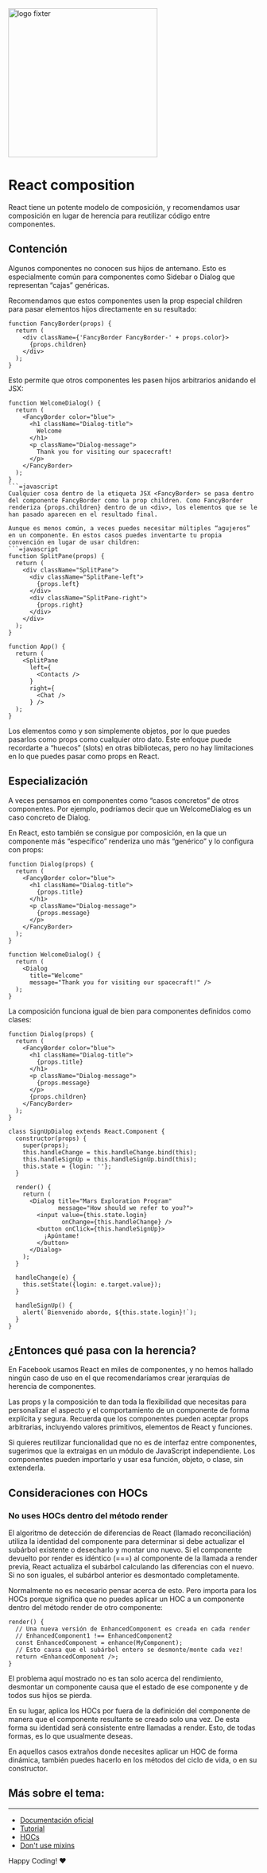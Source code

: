 <img alt="logo fixter" width="300" src="https://fixter.camp/static/media/geek_completo.7e1e87a7.png" />

# React composition
React tiene un potente modelo de composición, y recomendamos usar composición en lugar de herencia para reutilizar código entre componentes.

## Contención
Algunos componentes no conocen sus hijos de antemano. Esto es especialmente común para componentes como Sidebar o Dialog que representan “cajas” genéricas.

Recomendamos que estos componentes usen la prop especial children para pasar elementos hijos directamente en su resultado:
```=javascript
function FancyBorder(props) {
  return (
    <div className={'FancyBorder FancyBorder-' + props.color}>
      {props.children}
    </div>
  );
}
```
Esto permite que otros componentes les pasen hijos arbitrarios anidando el JSX:

```=javascript
function WelcomeDialog() {
  return (
    <FancyBorder color="blue">
      <h1 className="Dialog-title">
        Welcome
      </h1>
      <p className="Dialog-message">
        Thank you for visiting our spacecraft!
      </p>
    </FancyBorder>
  );
}
```=javascript
Cualquier cosa dentro de la etiqueta JSX <FancyBorder> se pasa dentro del componente FancyBorder como la prop children. Como FancyBorder renderiza {props.children} dentro de un <div>, los elementos que se le han pasado aparecen en el resultado final.

Aunque es menos común, a veces puedes necesitar múltiples “agujeros” en un componente. En estos casos puedes inventarte tu propia convención en lugar de usar children:
```=javascript
function SplitPane(props) {
  return (
    <div className="SplitPane">
      <div className="SplitPane-left">
        {props.left}
      </div>
      <div className="SplitPane-right">
        {props.right}
      </div>
    </div>
  );
}

function App() {
  return (
    <SplitPane
      left={
        <Contacts />
      }
      right={
        <Chat />
      } />
  );
}
```

Los elementos como <Contacts /> y <Chat /> son simplemente objetos, por lo que puedes pasarlos como props como cualquier otro dato. Este enfoque puede recordarte a “huecos” (slots) en otras bibliotecas, pero no hay limitaciones en lo que puedes pasar como props en React.

## Especialización

A veces pensamos en componentes como “casos concretos” de otros componentes. Por ejemplo, podríamos decir que un WelcomeDialog es un caso concreto de Dialog.

En React, esto también se consigue por composición, en la que un componente más “específico” renderiza uno más “genérico” y lo configura con props:

```=javascript
function Dialog(props) {
  return (
    <FancyBorder color="blue">
      <h1 className="Dialog-title">
        {props.title}
      </h1>
      <p className="Dialog-message">
        {props.message}
      </p>
    </FancyBorder>
  );
}

function WelcomeDialog() {
  return (
    <Dialog
      title="Welcome"
      message="Thank you for visiting our spacecraft!" />
  );
}
```

La composición funciona igual de bien para componentes definidos como clases:

```=javascript
function Dialog(props) {
  return (
    <FancyBorder color="blue">
      <h1 className="Dialog-title">
        {props.title}
      </h1>
      <p className="Dialog-message">
        {props.message}
      </p>
      {props.children}
    </FancyBorder>
  );
}

class SignUpDialog extends React.Component {
  constructor(props) {
    super(props);
    this.handleChange = this.handleChange.bind(this);
    this.handleSignUp = this.handleSignUp.bind(this);
    this.state = {login: ''};
  }

  render() {
    return (
      <Dialog title="Mars Exploration Program"
              message="How should we refer to you?">
        <input value={this.state.login}
               onChange={this.handleChange} />
        <button onClick={this.handleSignUp}>
          ¡Apúntame!
        </button>
      </Dialog>
    );
  }

  handleChange(e) {
    this.setState({login: e.target.value});
  }

  handleSignUp() {
    alert(`Bienvenido abordo, ${this.state.login}!`);
  }
}
```

## ¿Entonces qué pasa con la herencia?

En Facebook usamos React en miles de componentes, y no hemos hallado ningún caso de uso en el que recomendaríamos crear jerarquías de herencia de componentes.

Las props y la composición te dan toda la flexibilidad que necesitas para personalizar el aspecto y el comportamiento de un componente de forma explícita y segura. Recuerda que los componentes pueden aceptar props arbitrarias, incluyendo valores primitivos, elementos de React y funciones.

Si quieres reutilizar funcionalidad que no es de interfaz entre componentes, sugerimos que la extraigas en un módulo de JavaScript independiente. Los componentes pueden importarlo y usar esa función, objeto, o clase, sin extenderla.

## Consideraciones con HOCs

### No uses HOCs dentro del método render

El algoritmo de detección de diferencias de React (llamado reconciliación) utiliza la identidad del componente para determinar si debe actualizar el subárbol existente o desecharlo y montar uno nuevo. Si el componente devuelto por render es idéntico (===) al componente de la llamada a render previa, React actualiza el subárbol calculando las diferencias con el nuevo. Si no son iguales, el subárbol anterior es desmontado completamente.

Normalmente no es necesario pensar acerca de esto. Pero importa para los HOCs porque significa que no puedes aplicar un HOC a un componente dentro del método render de otro componente:

```
render() {
  // Una nueva versión de EnhancedComponent es creada en cada render
  // EnhancedComponent1 !== EnhancedComponent2
  const EnhancedComponent = enhance(MyComponent);
  // Esto causa que el subárbol entero se desmonte/monte cada vez!
  return <EnhancedComponent />;
}
```
El problema aquí mostrado no es tan solo acerca del rendimiento, desmontar un componente causa que el estado de ese componente y de todos sus hijos se pierda.

En su lugar, aplica los HOCs por fuera de la definición del componente de manera que el componente resultante se creado solo una vez. De esta forma su identidad será consistente entre llamadas a render. Esto, de todas formas, es lo que usualmente deseas.

En aquellos casos extraños donde necesites aplicar un HOC de forma dinámica, también puedes hacerlo en los métodos del ciclo de vida, o en su constructor.




## Más sobre el tema:
---
* [Documentación oficial](https://reactjs.org/docs/composition-vs-inheritance.html#gatsby-focus-wrapper)
* [Tutorial](https://programmingwithmosh.com/react/react-composition-vs-inheritance/)
* [HOCs](https://reactjs.org/docs/higher-order-components.html)
* [Don't use mixins](https://es.reactjs.org/blog/2016/07/13/mixins-considered-harmful.html)

Happy Coding!  ❤


